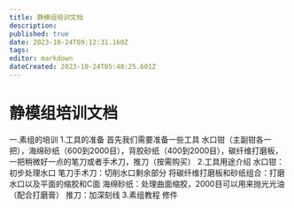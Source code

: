 ```yaml
---
title: 静模组培训文档
description: 
published: true
date: 2023-10-24T09:12:31.160Z
tags: 
editor: markdown
dateCreated: 2023-10-24T05:48:25.601Z
---
```


# 静模组培训文档
一.素组的培训
 1.工具的准备
  首先我们需要准备一些工具
  水口钳（主副钳各一把），海绵砂纸（600到2000目），背胶砂纸（400到2000目），碳纤维打磨板，一把稍微好一点的笔刀或者手术刀，推刀（按需购买）
 2.工具用途介绍
  水口钳：初步处理水口
  笔刀手术刀：切削水口剩余部分
  将碳纤维打磨板和砂纸组合：打磨水口以及平面的缩胶和C面
  海绵砂纸：处理曲面缩胶，2000目可以用来抛光光油（配合打磨膏）
  推刀：加深刻线
 3.素组教程
  修件